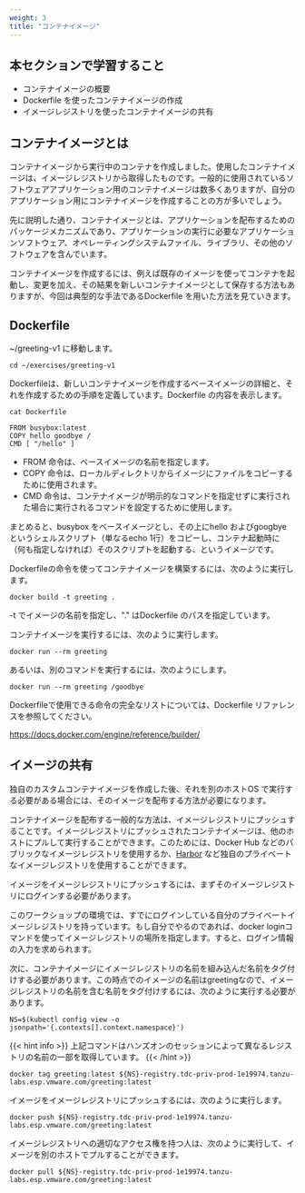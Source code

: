 ```yaml
---
weight: 3
title: "コンテナイメージ"
---
```

## 本セクションで学習すること
- コンテナイメージの概要
- Dockerfile を使ったコンテナイメージの作成
- イメージレジストリを使ったコンテナイメージの共有
  
## コンテナイメージとは
コンテナイメージから実行中のコンテナを作成しました。使用したコンテナイメージは、イメージレジストリから取得したものです。一般的に使用されているソフトウェアアプリケーション用のコンテナイメージは数多くありますが、自分のアプリケーション用にコンテナイメージを作成することの方が多いでしょう。

先に説明した通り、コンテナイメージとは、アプリケーションを配布するためのパッケージメカニズムであり、アプリケーションの実行に必要なアプリケーションソフトウェア、オペレーティングシステムファイル、ライブラリ、その他のソフトウェアを含んでいます。

コンテナイメージを作成するには、例えば既存のイメージを使ってコンテナを起動し、変更を加え、その結果を新しいコンテナイメージとして保存する方法もありますが、今回は典型的な手法であるDockerfile を用いた方法を見ていきます。

## Dockerfile

~/greeting-v1 に移動します。
```shell
cd ~/exercises/greeting-v1
```

Dockerfileは、新しいコンテナイメージを作成するベースイメージの詳細と、それを作成するための手順を定義しています。Dockerfile の内容を表示します。

```shell
cat Dockerfile
```

    FROM busybox:latest
    COPY hello goodbye /
    CMD [ "/hello" ]

- FROM 命令は、ベースイメージの名前を指定します。
- COPY 命令は、ローカルディレクトリからイメージにファイルをコピーするために使用されます。
- CMD 命令は、コンテナイメージが明示的なコマンドを指定せずに実行された場合に実行されるコマンドを設定するために使用します。

まとめると、busybox をベースイメージとし、その上にhello およびgoogbye というシェルスクリプト（単なるecho 1行）をコピーし、コンテナ起動時に（何も指定しなければ）そのスクリプトを起動する、というイメージです。

Dockerfileの命令を使ってコンテナイメージを構築するには、次のように実行します。
```shell
docker build -t greeting .
```
-t でイメージの名前を指定し、"." はDockerfile のパスを指定しています。

コンテナイメージを実行するには、次のように実行します。
```shell
docker run --rm greeting
```
あるいは、別のコマンドを実行するには、次のようにします。
```shell
docker run --rm greeting /goodbye
```
Dockerfileで使用できる命令の完全なリストについては、Dockerfile リファレンスを参照してください。

https://docs.docker.com/engine/reference/builder/

## イメージの共有
独自のカスタムコンテナイメージを作成した後、それを別のホストOS で実行する必要がある場合には、そのイメージを配布する方法が必要になります。

コンテナイメージを配布する一般的な方法は、イメージレジストリにプッシュすることです。イメージレジストリにプッシュされたコンテナイメージは、他のホストにプルして実行することができます。このためには、Docker Hub などのパブリックなイメージレジストリを使用するか、[Harbor](https://goharbor.io/) など独自のプライベートなイメージレジストリを使用することができます。

イメージをイメージレジストリにプッシュするには、まずそのイメージレジストリにログインする必要があります。

このワークショップの環境では、すでにログインしている自分のプライベートイメージレジストリを持っています。もし自分でやるのであれば、docker loginコマンドを使ってイメージレジストリの場所を指定します。すると、ログイン情報の入力を求められます。

次に、コンテナイメージにイメージレジストリの名前を組み込んだ名前をタグ付けする必要があります。この時点でのイメージの名前はgreetingなので、イメージレジストリの名前を含む名前をタグ付けするには、次のように実行する必要があります。

```shell
NS=$(kubectl config view -o jsonpath='{.contexts[].context.namespace}')
```
{{< hint info >}}
上記コマンドはハンズオンのセッションによって異なるレジストリの名前の一部を取得しています。
{{< /hint >}}

```shell
docker tag greeting:latest ${NS}-registry.tdc-priv-prod-1e19974.tanzu-labs.esp.vmware.com/greeting:latest
```
イメージをイメージレジストリにプッシュするには、次のように実行します。
```shell
docker push ${NS}-registry.tdc-priv-prod-1e19974.tanzu-labs.esp.vmware.com/greeting:latest
```
イメージレジストリへの適切なアクセス権を持つ人は、次のように実行して、イメージを別のホストでプルすることができます。
```shell
docker pull ${NS}-registry.tdc-priv-prod-1e19974.tanzu-labs.esp.vmware.com/greeting:latest
```
